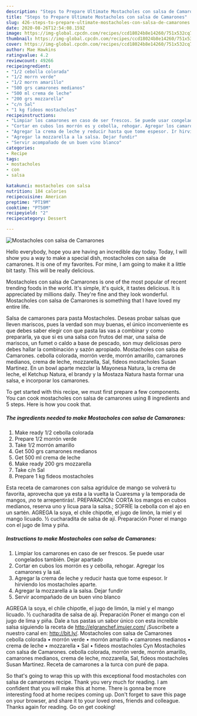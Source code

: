 ```yaml
---
description: "Steps to Prepare Ultimate Mostacholes con salsa de Camarones"
title: "Steps to Prepare Ultimate Mostacholes con salsa de Camarones"
slug: 426-steps-to-prepare-ultimate-mostacholes-con-salsa-de-camarones
date: 2020-08-26T12:54:08.159Z
image: https://img-global.cpcdn.com/recipes/ccd18024b8e14260/751x532cq70/mostacholes-con-salsa-de-camarones-foto-principal.jpg
thumbnail: https://img-global.cpcdn.com/recipes/ccd18024b8e14260/751x532cq70/mostacholes-con-salsa-de-camarones-foto-principal.jpg
cover: https://img-global.cpcdn.com/recipes/ccd18024b8e14260/751x532cq70/mostacholes-con-salsa-de-camarones-foto-principal.jpg
author: Mae Hawkins
ratingvalue: 4.2
reviewcount: 49266
recipeingredient:
- "1/2 cebolla colorada"
- "1/2 morrn verde"
- "1/2 morrn amarillo"
- "500 grs camarones medianos"
- "500 ml crema de leche"
- "200 grs mozzarella"
- "c/n Sal"
- "1 kg fideos mostacholes"
recipeinstructions:
- "Limpiar los camarones en caso de ser frescos. Se puede usar congelados también. Dejar apartado"
- "Cortar en cubos los morrón es y cebolla, rehogar. Agregar los camarones y la sal."
- "Agregar la crema de leche y reducir hasta que tome espesor. Ir hirviendo los mostacholes aparte."
- "Agregar la mozzarella a la salsa. Dejar fundir"
- "Servir acompañado de un buen vino blanco"
categories:
- Recipe
tags:
- mostacholes
- con
- salsa

katakunci: mostacholes con salsa 
nutrition: 184 calories
recipecuisine: American
preptime: "PT19M"
cooktime: "PT50M"
recipeyield: "2"
recipecategory: Dessert

---
```



![Mostacholes con salsa de Camarones](https://img-global.cpcdn.com/recipes/ccd18024b8e14260/751x532cq70/mostacholes-con-salsa-de-camarones-foto-principal.jpg)

Hello everybody, hope you are having an incredible day today. Today, I will show you a way to make a special dish, mostacholes con salsa de camarones. It is one of my favorites. For mine, I am going to make it a little bit tasty. This will be really delicious.

Mostacholes con salsa de Camarones is one of the most popular of recent trending foods in the world. It's simple, it's quick, it tastes delicious. It is appreciated by millions daily. They're fine and they look wonderful. Mostacholes con salsa de Camarones is something that I have loved my entire life.

Salsa de camarones para pasta Mostacholes. Deseas probar salsas que lleven mariscos, pues la verdad son muy buenas, el único inconveniente es que debes saber elegir con que pasta las vas a combinar y como prepararla, ya que si es una salsa con frutos del mar, una salsa de mariscos, un fumet o caldo a base de pescado, son muy deliciosas pero debes hallar la combinación y sazón apropiado. Mostacholes con salsa de Camarones. cebolla colorada, morrón verde, morrón amarillo, camarones medianos, crema de leche, mozzarella, Sal, fideos mostacholes Susan Martinez. En un bowl aparte mezclar la Mayonesa Natura, la crema de leche, el Ketchup Natura, el brandy y la Mostaza Natura hasta formar una salsa, e incorporar los camarones.


To get started with this recipe, we must first prepare a few components. You can cook mostacholes con salsa de camarones using 8 ingredients and 5 steps. Here is how you cook that.

<!--inarticleads1-->

##### The ingredients needed to make Mostacholes con salsa de Camarones:

1. Make ready 1/2 cebolla colorada
1. Prepare 1/2 morrón verde
1. Take 1/2 morrón amarillo
1. Get 500 grs camarones medianos
1. Get 500 ml crema de leche
1. Make ready 200 grs mozzarella
1. Take c/n Sal
1. Prepare 1 kg fideos mostacholes


Esta receta de camarones con salsa agridulce de mango se volverá tu favorita, aprovecha que ya esta a la vuelta la Cuaresma y la temporada de mangos, ¡no te arrepentirás!. PREPARACIÓN: CORTA los mangos en cubos medianos, reserva uno y licua para la salsa.; SOFRÍE la cebolla con el ajo en un sartén. AGREGA la soya, el chile chipotle, el jugo de limón, la miel y el mango licuado. ½ cucharadita de salsa de ají. Preparación Poner el mango con el jugo de lima y piña. 

<!--inarticleads2-->

##### Instructions to make Mostacholes con salsa de Camarones:

1. Limpiar los camarones en caso de ser frescos. Se puede usar congelados también. Dejar apartado
1. Cortar en cubos los morrón es y cebolla, rehogar. Agregar los camarones y la sal.
1. Agregar la crema de leche y reducir hasta que tome espesor. Ir hirviendo los mostacholes aparte.
1. Agregar la mozzarella a la salsa. Dejar fundir
1. Servir acompañado de un buen vino blanco


AGREGA la soya, el chile chipotle, el jugo de limón, la miel y el mango licuado. ½ cucharadita de salsa de ají. Preparación Poner el mango con el jugo de lima y piña. Dale a tus pastas un sabor único con esta increíble salsa siguiendo la receta de http://elgranchef.imujer.com/ ¡Suscríbete a nuestro canal en: http://bit.ly/. Mostacholes con salsa de Camarones cebolla colorada • morrón verde • morrón amarillo • camarones medianos • crema de leche • mozzarella • Sal • fideos mostacholes Cyn Mostacholes con salsa de Camarones. cebolla colorada, morrón verde, morrón amarillo, camarones medianos, crema de leche, mozzarella, Sal, fideos mostacholes Susan Martinez. Receta de camarones a la turca con puré de papa. 

So that's going to wrap this up with this exceptional food mostacholes con salsa de camarones recipe. Thank you very much for reading. I am confident that you will make this at home. There is gonna be more interesting food at home recipes coming up. Don't forget to save this page on your browser, and share it to your loved ones, friends and colleague. Thanks again for reading. Go on get cooking!
